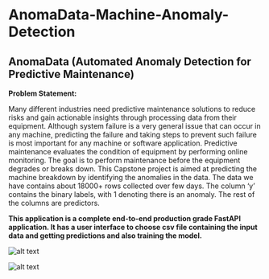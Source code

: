 # AnomaData-Machine-Anomaly-Detection

## AnomaData (Automated Anomaly Detection for Predictive Maintenance)

**Problem Statement:**

Many different industries need predictive maintenance solutions to reduce risks and gain actionable insights through processing data from their equipment.
Although system failure is a very general issue that can occur in any machine, predicting the failure and taking steps to prevent such failure is most important for any machine or software application.
Predictive maintenance evaluates the condition of equipment by performing online monitoring. The goal is to perform maintenance before the equipment degrades or breaks down.
This Capstone project is aimed at predicting the machine breakdown by identifying the anomalies in the data.
The data we have contains about 18000+ rows collected over few days. The column ‘y’ contains the binary labels, with 1 denoting there is an anomaly. The rest of the columns are predictors.

**This application is a complete end-to-end production grade FastAPI application. It has a user interface to choose csv file containing the input data and getting predictions and also training the model.**

![alt text](image.png)

![alt text](image-1.png)